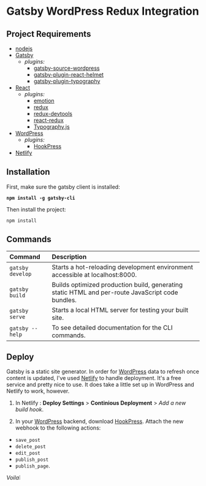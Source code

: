 # Gatsby WordPress Redux Integration

## Project Requirements

- [nodejs](https://nodejs.org/en/)
- [Gatsby](https://www.gatsbyjs.org/)
  - _plugins:_
    - [gatsby-source-wordpress](https://github.com/gatsbyjs/gatsby/tree/master/packages/gatsby-source-wordpress)
    - [gatsby-plugin-react-helmet](https://github.com/gatsbyjs/gatsby/tree/master/packages/gatsby-plugin-react-helmet)
    - [gatsby-plugin-typography](https://github.com/gatsbyjs/gatsby/tree/master/packages/gatsby-plugin-typography)
- [React](https://reactjs.org)
  - _plugins:_
    - [emotion](https://github.com/emotion-js/emotion)
    - [redux](https://github.com/reduxjs/redux)
    - [redux-devtools](https://github.com/reduxjs/redux-devtools)
    - [react-redux](https://github.com/reduxjs/react-redux)
    - [Typography.js](https://kyleamathews.github.io/typography.js/)
- [WordPress](https://wordpress.com/)
  - _plugins:_
    - [HookPress](https://wordpress.org/plugins/hookpress/)
- [Netlify](https://www.netlify.com/)


## Installation

First, make sure the gatsby client is installed:

**`npm install -g gatsby-cli`**

Then install the project:

`npm install`

## Commands

| Command | Description |
| :--- | :--- |
| `gatsby develop` | Starts a hot-reloading development environment accessible at localhost:8000. |
| `gatsby build`   | Builds optimized production build, generating static HTML and per-route JavaScript code bundles. |
| `gatsby serve`   | Starts a local HTML server for testing your built site. |
| `gatsby --help`  | To see detailed documentation for the CLI commands. |

## Deploy

Gatsby is a static site generator.  In order for [WordPress](https://wordpress.com/) data to refresh once content is updated, I've used [Netlify](https://www.netlify.com/) to handle deployment.  It's a free service and pretty nice to use.  It does take a little set up in WordPress and Netlify to work, however.

1. In Netlify : **Deploy Settings** >  **Continious Deployment** > _Add a new build hook_.

2. In your [WordPress](https://wordpress.com/) backend, download [HookPress](https://wordpress.org/plugins/hookpress/).  Attach the new webhook to the following actions:

- `save_post`
- `delete_post`
- `edit_post`
- `publish_post`
- `publish_page`.

_Voila_:grey_exclamation:
